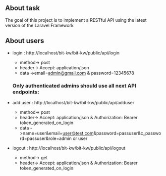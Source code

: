 >

## About task

The goal of this project is to implement a RESTful API using the latest version of the
Laravel Framework

## About users
- login : http://localhost/bit-kw/bit-kw/public/api/login

    * method-> post
    * header-> Accept: application/json
    * data ->email=admin@gmail.com & password=12345678
    ### Only authenticated admins should use all next API endpoints:
    
 - add user : http://localhost/bit-kw/bit-kw/public/api/adduser
 
    * method-> post
    * header-> Accept: application/json & Authorization: Bearer token_generated_on_login
    * data ->name=user&email=user@test.com&password=passuser&c_password=passuser&role=admin or user
    
 - logout : http://localhost/bit-kw/bit-kw/public/api/logout
 
    * method-> get
    * header-> Accept: application/json & Authorization: Bearer token_generated_on_login
   
    
